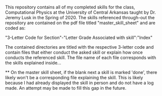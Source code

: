 This repository contains all of my completed skills for the class, Computational Physics at the University of Central Arkansas taught by Dr. Jeremy Lusk in the Spring of 2020. The skills referenced through-out the repository are contained on the pdf file titled "master_skill_sheet" and are coded as: 

"3-Letter Code for Section"-"Letter Grade Associated with skill":"Index"

The contained directories are titled with the respective 3-letter code and contain files that either conduct the asked skill or explain how once conducts the referenced skill. The file name of each file corresponds with the skills explained inside...

** On the master skill sheet, if the blank next a skill is marked 'done', there likely won't be a corresponding file explaining the skill. This is likely because I had already displayed the skill in person and do not have a log made. An attempt may be made to fill this gap in the future.

